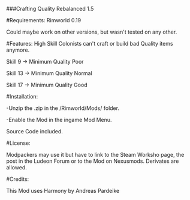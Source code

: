 ###Crafting Quality Rebalanced 1.5

#Requirements:
Rimworld 0.19

Could maybe work on other versions, but wasn't tested on any other.

#Features:
High Skill Colonists can't craft or build bad Quality items anymore.

Skill 9 -> Minimum Quality Poor

Skill 13 -> Minimum Quality Normal

Skill 17 -> Minimum Quality Good

#Installation:

-Unzip the .zip in the /Rimworld/Mods/ folder.

-Enable the Mod in the ingame Mod Menu.

Source Code included.

#License:

Modpackers may use it but have to link to the Steam Worksho page, the post in the Ludeon Forum or to the Mod on Nexusmods.
Derivates are allowed.

#Credits:

This Mod uses Harmony by Andreas Pardeike
